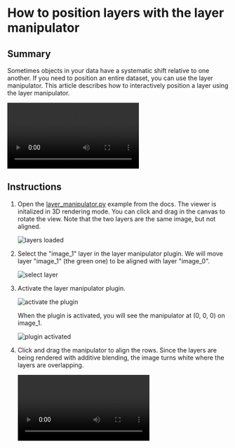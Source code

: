 # How to position layers with the layer manipulator

## Summary

Sometimes objects in your data have a systematic shift relative to one another. If you need to position an entire dataset, you can use the layer manipulator. This article describes how to interactively position a layer using the layer manipulator.

![type:video](https://user-images.githubusercontent.com/1120672/207429703-d595a3cc-f569-40f5-8cb8-e3fc019d983b.mov)

## Instructions

1. Open the [layer_manipulator.py](https://napari-threedee.github.io/generated/gallery/plugin/layer_manipulator_plugin/) example from the docs. The viewer is initalized in 3D rendering mode. You can 
   click and drag in the canvas to rotate the view. Note that the two layers are the same image, but not aligned.
	
	![layers loaded](https://user-images.githubusercontent.com/1120672/207427782-c2b04738-17ed-4963-b6b9-cde6a899ae7f.png)
	
2. Select the "image_1" layer in the layer manipulator plugin. We will move layer "image_1" (the green one) to be aligned with layer "image_0".

	![select layer](https://user-images.githubusercontent.com/1120672/207428382-3683481f-4acc-4f6a-a108-c497893cf82e.png)

3. Activate the layer manipulator plugin.

	![activate the plugin](https://user-images.githubusercontent.com/1120672/207428741-3d07f55f-0cc9-4b1b-92eb-6d67d7beac94.png)
	
	When the plugin is activated, you will see the manipulator at (0, 0, 0) on image_1.
	
	![plugin activated](https://user-images.githubusercontent.com/1120672/207428982-2637f2f4-7f2d-48ff-8c96-374cb6b8d7db.png)
	
4. 	Click and drag the manipulator to align the rows. Since the layers are being rendered with additive blending, the image turns white where the layers are overlapping.

	![type:video](https://user-images.githubusercontent.com/1120672/207429298-53af135e-0c5a-4517-bbb1-f97e2ccaadf7.mov)